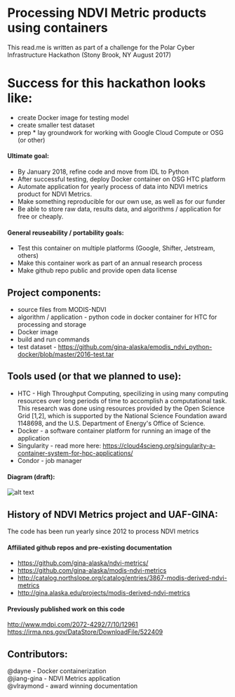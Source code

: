 # Processing NDVI Metric products using containers
This read.me is written as part of a challenge for the Polar Cyber Infrastructure Hackathon (Stony Brook, NY August 2017)




# Success for this hackathon looks like:
* create Docker image for testing model
* create smaller test dataset
* prep * lay groundwork for working with Google Cloud Compute or OSG (or other)

#### Ultimate goal: 
* By January 2018, refine code and move from IDL to Python
* After successful testing, deploy Docker container on OSG HTC platform
* Automate application for yearly process of data into NDVI metrics product for NDVI Metrics. 
* Make something reproducible for our own use, as well as for our funder
* Be able to store raw data, results data, and algorithms / application for free or cheaply.

#### General reuseability / portability goals:
* Test this container on multiple platforms (Google, Shifter, Jetstream, others)
* Make this container work as part of an annual research process
* Make github repo public and provide open data license

## Project components:
* source files from MODIS-NDVI
* algorithm / application - python code in docker container for HTC for processing and storage
* Docker image
* build and run commands
* test dataset - https://github.com/gina-alaska/emodis_ndvi_python-docker/blob/master/2016-test.tar

## Tools used (or that we planned to use):
* HTC - High Throughput Computing, specilizing in using many computing resources over long periods of time to accomplish a computational task. This research was done using resources provided by the Open Science Grid [1,2], which is supported by the National Science Foundation award 1148698, and the U.S. Department of Energy's Office of Science.   
* Docker - a software container platform for running an image of the application
* Singularity - read more here: https://cloud4scieng.org/singularity-a-container-system-for-hpc-applications/  
* Condor - job manager

#### Diagram (draft):
![alt text](https://github.com/gina-alaska/emodis_ndvi_python-docker/blob/master/NDVItoDocker.jpg)

## History of NDVI Metrics project and UAF-GINA:
The code has been run yearly since 2012 to process NDVI metrics

#### Affiliated github repos and pre-existing documentation
* https://github.com/gina-alaska/ndvi-metrics/
* https://github.com/gina-alaska/modis-ndvi-metrics
* http://catalog.northslope.org/catalog/entries/3867-modis-derived-ndvi-metrics
* http://gina.alaska.edu/projects/modis-derived-ndvi-metrics

#### Previously published work on this code
http://www.mdpi.com/2072-4292/7/10/12961  
https://irma.nps.gov/DataStore/DownloadFile/522409  

## Contributors:
@dayne - Docker containerization  
@jiang-gina - NDVI Metrics application  
@vlraymond - award winning documentation  

